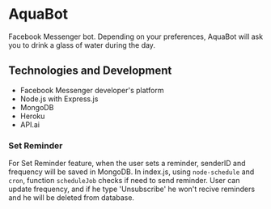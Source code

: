 # AquaBot

Facebook Messenger bot. Depending on your preferences, AquaBot will ask you to drink a glass of water during the day.

## Technologies and Development

* Facebook Messenger developer's platform
* Node.js with Express.js
* MongoDB
* Heroku
* API.ai

### Set Reminder

For Set Reminder feature, when the user sets a reminder, senderID and frequency will be saved in MongoDB. In index.js, using `node-schedule` and `cron`, function `scheduleJob` checks if need to send reminder. User can update frequency, and if he type 'Unsubscribe' he won't recive reminders and he will be deleted from database.

